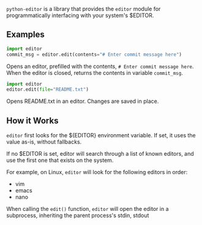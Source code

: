 `python-editor` is a library that provides the `editor` module for programmatically
interfacing with your system's $EDITOR.

Examples
--------

```python
import editor
commit_msg = editor.edit(contents="# Enter commit message here")
```
Opens an editor, prefilled with the contents, `# Enter commit message here`.
When the editor is closed, returns the contents in variable `commit_msg`.


```python
import editor
editor.edit(file="README.txt")
```
Opens README.txt in an editor.  Changes are saved in place.


How it Works
------------
`editor` first looks for the ${EDITOR} environment variable.  If set, it uses
the value as-is, without fallbacks.

If no $EDITOR is set, editor will search through a list of known editors, and
use the first one that exists on the system.

For example, on Linux, `editor` will look for the following editors in order:

* vim
* emacs
* nano

When calling the `edit()` function, `editor` will open the editor in a subprocess,
inheriting the parent process's stdin, stdout
